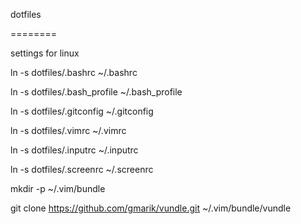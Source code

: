 dotfiles

========

settings for linux

ln -s dotfiles/.bashrc ~/.bashrc

ln -s dotfiles/.bash_profile ~/.bash_profile

ln -s dotfiles/.gitconfig ~/.gitconfig

ln -s dotfiles/.vimrc ~/.vimrc

ln -s dotfiles/.inputrc ~/.inputrc

ln -s dotfiles/.screenrc ~/.screenrc

mkdir -p ~/.vim/bundle

git clone https://github.com/gmarik/vundle.git ~/.vim/bundle/vundle
